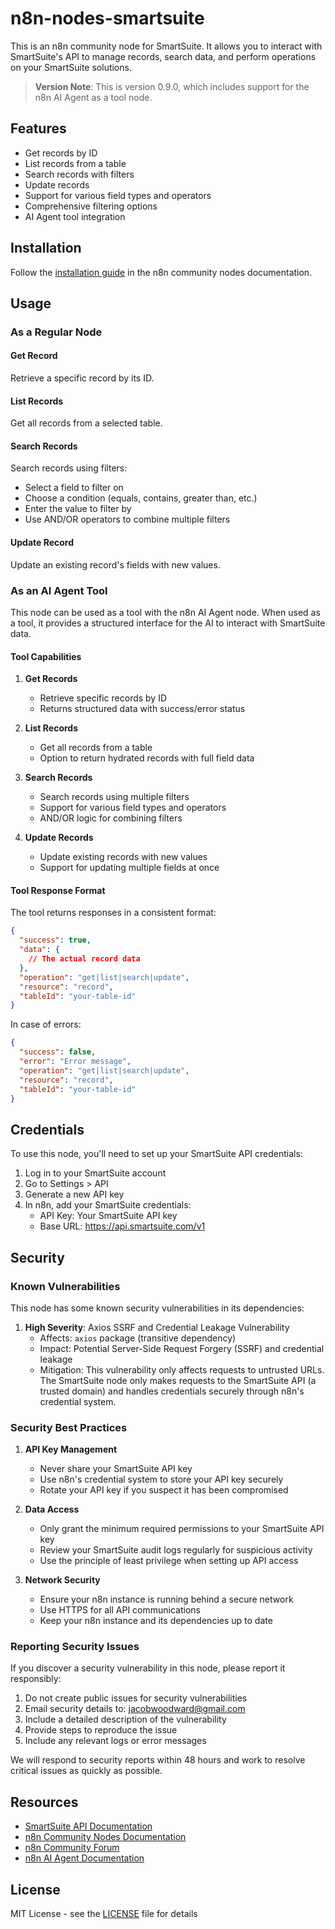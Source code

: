 # n8n-nodes-smartsuite

This is an n8n community node for SmartSuite. It allows you to interact with SmartSuite's API to manage records, search data, and perform operations on your SmartSuite solutions.

> **Version Note**: This is version 0.9.0, which includes support for the n8n AI Agent as a tool node.

## Features

- Get records by ID
- List records from a table
- Search records with filters
- Update records
- Support for various field types and operators
- Comprehensive filtering options
- AI Agent tool integration

## Installation

Follow the [installation guide](https://docs.n8n.io/integrations/community-nodes/installation/) in the n8n community nodes documentation.

## Usage

### As a Regular Node

#### Get Record
Retrieve a specific record by its ID.

#### List Records
Get all records from a selected table.

#### Search Records
Search records using filters:
- Select a field to filter on
- Choose a condition (equals, contains, greater than, etc.)
- Enter the value to filter by
- Use AND/OR operators to combine multiple filters

#### Update Record
Update an existing record's fields with new values.

### As an AI Agent Tool

This node can be used as a tool with the n8n AI Agent node. When used as a tool, it provides a structured interface for the AI to interact with SmartSuite data.

#### Tool Capabilities

1. **Get Records**
   - Retrieve specific records by ID
   - Returns structured data with success/error status

2. **List Records**
   - Get all records from a table
   - Option to return hydrated records with full field data

3. **Search Records**
   - Search records using multiple filters
   - Support for various field types and operators
   - AND/OR logic for combining filters

4. **Update Records**
   - Update existing records with new values
   - Support for updating multiple fields at once

#### Tool Response Format

The tool returns responses in a consistent format:

```json
{
  "success": true,
  "data": {
    // The actual record data
  },
  "operation": "get|list|search|update",
  "resource": "record",
  "tableId": "your-table-id"
}
```

In case of errors:
```json
{
  "success": false,
  "error": "Error message",
  "operation": "get|list|search|update",
  "resource": "record",
  "tableId": "your-table-id"
}
```

## Credentials

To use this node, you'll need to set up your SmartSuite API credentials:

1. Log in to your SmartSuite account
2. Go to Settings > API
3. Generate a new API key
4. In n8n, add your SmartSuite credentials:
   - API Key: Your SmartSuite API key
   - Base URL: https://api.smartsuite.com/v1

## Security

### Known Vulnerabilities

This node has some known security vulnerabilities in its dependencies:

1. **High Severity**: Axios SSRF and Credential Leakage Vulnerability
   - Affects: `axios` package (transitive dependency)
   - Impact: Potential Server-Side Request Forgery (SSRF) and credential leakage
   - Mitigation: This vulnerability only affects requests to untrusted URLs. The SmartSuite node only makes requests to the SmartSuite API (a trusted domain) and handles credentials securely through n8n's credential system.

### Security Best Practices

1. **API Key Management**
   - Never share your SmartSuite API key
   - Use n8n's credential system to store your API key securely
   - Rotate your API key if you suspect it has been compromised

2. **Data Access**
   - Only grant the minimum required permissions to your SmartSuite API key
   - Review your SmartSuite audit logs regularly for suspicious activity
   - Use the principle of least privilege when setting up API access

3. **Network Security**
   - Ensure your n8n instance is running behind a secure network
   - Use HTTPS for all API communications
   - Keep your n8n instance and its dependencies up to date

### Reporting Security Issues

If you discover a security vulnerability in this node, please report it responsibly:

1. Do not create public issues for security vulnerabilities
2. Email security details to: [jacobwoodward@gmail.com](mailto:jacobwoodward@gmail.com)
3. Include a detailed description of the vulnerability
4. Provide steps to reproduce the issue
5. Include any relevant logs or error messages

We will respond to security reports within 48 hours and work to resolve critical issues as quickly as possible.

## Resources

- [SmartSuite API Documentation](https://docs.smartsuite.com/api)
- [n8n Community Nodes Documentation](https://docs.n8n.io/integrations/community-nodes/)
- [n8n Community Forum](https://community.n8n.io/)
- [n8n AI Agent Documentation](https://docs.n8n.io/ai-agent/)

## License

MIT License - see the [LICENSE](LICENSE) file for details 